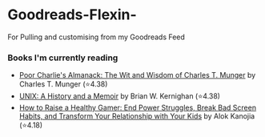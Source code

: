 # Goodreads-Flexin-
For Pulling and customising from my Goodreads Feed

### Books I'm currently reading
<!-- GOODREADS-LIST:START -->
- [Poor Charlie's Almanack: The Wit and Wisdom of Charles T. Munger](https://www.goodreads.com/review/show/4658512758?utm_medium=api&utm_source=rss) by Charles T. Munger (⭐️4.38)
- [UNIX: A History and a Memoir](https://www.goodreads.com/review/show/6590604338?utm_medium=api&utm_source=rss) by Brian W. Kernighan (⭐️4.38)
- [How to Raise a Healthy Gamer: End Power Struggles, Break Bad Screen Habits, and Transform Your Relationship with Your Kids](https://www.goodreads.com/review/show/6338590986?utm_medium=api&utm_source=rss) by Alok Kanojia (⭐️4.18)
<!-- GOODREADS-LIST:END -->
